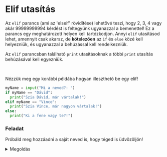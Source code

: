 # Elif utasítás

Az `elif` parancs (ami az 'elseif' rövidítése) lehetővé teszi, hogy 2, 3, 4 vagy akár 99999999994 kérdést is feltegyünk ugyanazzal a bemenettel! Ez a parancs egy meghatározott helyen kell tartózkodjon. Annyi `elif` utasításod lehet, amennyit csak akarsz, de **kötelezően** az `if` és `else` közé kell helyezniük, és ugyanazzal a behúzással kell rendelkezniük.

Az `elif` parancsban található `print` utasításoknak a többi `print` utasítás behúzásával kell egyezniük.

&nbsp;

Nézzük meg egy korábbi példába hogyan illeszthető be egy elif!

```python
myName = input("Mi a neved?: ")
if myName == "Dávid":
  print("Szia Dávid, már vártalak!")
elif myName == "Vince":
  print("Szia Vince, már nagyon vártalak!")
else:
  print("Ki a fene vagy te?!")
```

### Feladat
Próbáld meg hozzáadni a saját neved is, hogy téged is üdvözöljön!

<details><summary> Megoldás </summary>
  
```python
myName = input("Mi a neved?: ")
if myName == "Dávid":
  print("Szia Dávid, már vártalak!")
elif myName == "Vince":
  print("Szia Vince, már nagyon vártalak!")
elif myName == "Név":
  print("Szia Név, csak rád vártam!")
else:
  print("Ki a fene vagy te?!")
```
</details>